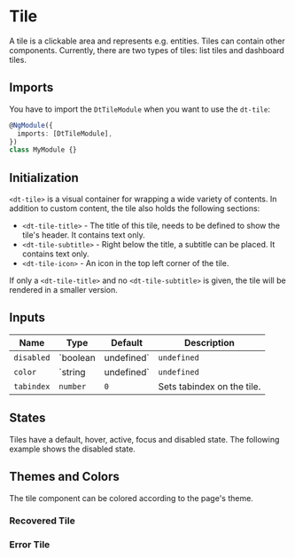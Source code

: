 # Tile

A tile is a clickable area and represents e.g. entities. Tiles can contain other
components. Currently, there are two types of tiles: list tiles and dashboard
tiles.

<docs-source-example example="TileDefaultExample"></docs-source-example>

## Imports

You have to import the `DtTileModule` when you want to use the `dt-tile`:

```typescript
@NgModule({
  imports: [DtTileModule],
})
class MyModule {}
```

## Initialization

`<dt-tile>` is a visual container for wrapping a wide variety of contents. In
addition to custom content, the tile also holds the following sections:

- `<dt-tile-title>` - The title of this tile, needs to be defined to show the
  tile's header. It contains text only.
- `<dt-tile-subtitle>` - Right below the title, a subtitle can be placed. It
  contains text only.
- `<dt-tile-icon>` - An icon in the top left corner of the tile.

<docs-source-example example="TileDefaultExample"></docs-source-example>

If only a `<dt-tile-title>` and no `<dt-tile-subtitle>` is given, the tile will
be rendered in a smaller version.

<docs-source-example example="TileSmallExample"></docs-source-example>

## Inputs

| Name       | Type                  | Default     | Description                                                                                |
| ---------- | --------------------- | ----------- | ------------------------------------------------------------------------------------------ |
| `disabled` | `boolean | undefined` | `undefined` | Sets disable state if property is set and the value is truthy or undefined.                |
| `color`    | `string | undefined`  | `undefined` | Sets color. Possible options: <ul><li>`main`</li><li>`error`</li><li>`recovered`</li></ul> |
| `tabindex` | `number`              | `0`         | Sets tabindex on the tile.                                                                 |

## States

Tiles have a default, hover, active, focus and disabled state. The following
example shows the disabled state.

<docs-source-example example="TileDisabledExample"></docs-source-example>

## Themes and Colors

The tile component can be colored according to the page's theme.

<docs-source-example example="TileMainExample"></docs-source-example>

### Recovered Tile

<docs-source-example example="TileRecoveredExample"></docs-source-example>

### Error Tile

<docs-source-example example="TileErrorExample"></docs-source-example>
